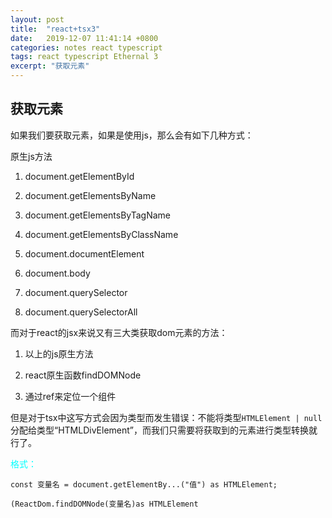 ```yaml
---
layout: post
title:  "react+tsx3"
date:   2019-12-07 11:41:14 +0800
categories: notes react typescript
tags: react typescript Ethernal 3
excerpt: "获取元素"
---
```


## 获取元素

如果我们要获取元素，如果是使用js，那么会有如下几种方式：

原生js方法

1. document.getElementById

2. document.getElementsByName

3. document.getElementsByTagName

4. document.getElementsByClassName

5. document.documentElement

6. document.body

7. document.querySelector

8. document.querySelectorAll

而对于react的jsx来说又有三大类获取dom元素的方法：

1. 以上的js原生方法

2. react原生函数findDOMNode

3. 通过ref来定位一个组件

但是对于tsx中这写方式会因为类型而发生错误：不能将类型`HTMLElement | null`分配给类型“HTMLDivElement”，而我们只需要将获取到的元素进行类型转换就行了。

<font color="aqua">格式：</font>

`const 变量名 = document.getElementBy...("值") as HTMLElement;`

`(ReactDom.findDOMNode(变量名)as HTMLElement`
